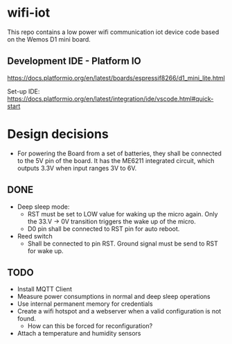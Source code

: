 # wifi-iot
This repo contains a low power wifi communication iot device code based on the Wemos D1 mini board.

## Development IDE - Platform IO
https://docs.platformio.org/en/latest/boards/espressif8266/d1_mini_lite.html

Set-up IDE: https://docs.platformio.org/en/latest/integration/ide/vscode.html#quick-start

# Design decisions
- For powering the Board from a set of batteries, they shall be connected to the 5V pin of the board. It has the ME6211 integrated circuit, which outputs 3.3V when input ranges 3V to 6V.

## DONE
- Deep sleep mode:
    - RST must be set to LOW value for waking up the micro again. Only the 33.V -> 0V transition triggers the wake up of the micro.
    - D0 pin shall be connected to RST pin for auto reboot.
- Reed switch
    - Shall be connected to pin RST. Ground signal must be send to RST for wake up. 

## TODO
- Install MQTT Client
- Measure power consumptions in normal and deep sleep operations
- Use internal permanent memory for credentials
- Create a wifi hotspot and a webserver when a valid configuration is not found.
    - How can this be forced for reconfiguration?
- Attach a temperature and humidity sensors